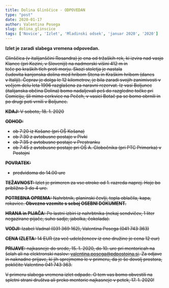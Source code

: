 ```yaml
---
title: Dolina Glinščice - ODPOVEDAN
type: "post"
date: 2020-01-17
author: Valentina Posega
slug: dolina_glinscice
tags: ['Novice', 'Izlet', 'Mladinski odsek', 'januar 2020', '2020']
---
```


**Izlet je zaradi slabega vremena odpovedan.**

<strike>
Glinščica (v italijanščini Rosandra) je ena od tržaških rek, ki izvira nad vasjo
Klanec (pri Kozini, v Sloveniji) na nadmorski višini 412 m in teče po kraških tleh
proti morju. Skozi stoletja je nastala čudovita kanjonska dolina med hribom
Stena in Kraškim hribom (danes v Italiji). Čeprav je dolga le 12 kilometrov, je bila
zaradi svojih zanimivosti v večjem delu leta 1996 razglašena za naravni rezervat.
Iz vasi Boljunec (italijanska občina Dolina) bomo nadaljevali peš do razgledne točke
pri Comiciju, šli mimo cerkvice na Pečeh, v vasici Botač pa se bomo obrnili in po
drugi poti vrnili v Boljunec.

 **KDAJ:** V soboto, 18. 1. 2020 

**ODHOD:**

- ob 7:20 iz Košane (pri OŠ Košana)
- ob 7:30 z avtobusne postaje v Pivki
- ob 7:35 z avtobusne postaje v Prestranku
- ob 7:45 z avtobusne postaje pri OŠ A. Globočnika (pri PTC Primorka) v Postojni

**POVRATEK:**

- predvidoma do 14.00 ure

**TEŽAVNOST:** Izlet je primeren za vse otroke od 1. razreda naprej. Hoje bo približno 3 do 4 ure.

**POTREBNA OPREMA:** Nahrbtnik, planinski čevlji, topla oblačila, kapa, rokavice. **Obvezno vzemite s seboj OSEBNI DOKUMENT.**

**HRANA in PIJAČA:** Po lastni izbiri iz nahrbtnika (nekaj sendvičev, 1 liter negazirane pijače, suho sadje, jabolka, čokolada).

**VODJI:** Izabel Vadnal (031 369 162), Valentina Posega (041 743 363)

**CENA IZLETA:** 14 EUR (za več udeležencev iz ene družine je cena 12 eur)

**PRIJAVE:** najkasneje do srede, 15. 1. 2020, do 10. ure pri mentoricah na šolah ali
na elektronski naslov: valentina.posega@pdpostojna.si. Za odjave in naknadne
prijave, ki jih sprejmemo le v primeru, da je še dovolj prostora, pokličite Valentino
041 743 363.

V primeru slabega vremena izlet odpade. O tem vas bomo obvestili na spletni strani
društva ali preko mentoric najkasneje v petek, 17. 1. 2020!
</strike>